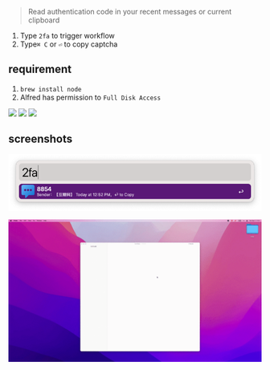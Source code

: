 > Read authentication code in your recent messages or current clipboard

1. Type `2fa` to trigger workflow
2. Type`⌘ C` or `⏎` to copy captcha
## requirement

1. `brew install node`
2. Alfred has permission to `Full Disk Access`



![](https://img.shields.io/badge/version-v1.3-green?style=for-the-badge)
[![](https://img.shields.io/badge/download-click-blue?style=for-the-badge)](https://github.com/alanhg/alfred-workflows/raw/master/2fa-read-code/2FA-Read%20Code.alfredworkflow)
[![](https://img.shields.io/badge/plist-link-important?style=for-the-badge)](https://raw.githubusercontent.com/alanhg/alfred-workflows/master/2fa-read-code/src/info.plist)



<!-- more -->

## screenshots

![](./screenshot.png)

![](./screenshot.gif)
